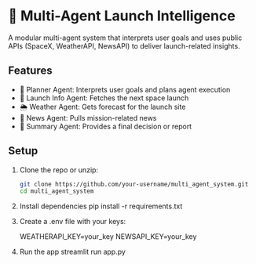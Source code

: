 # 🚀 Multi-Agent Launch Intelligence

A modular multi-agent system that interprets user goals and uses public APIs (SpaceX, WeatherAPI, NewsAPI) to deliver launch-related insights.

## Features

- 🤖 Planner Agent: Interprets user goals and plans agent execution
- 📡 Launch Info Agent: Fetches the next space launch
- 🌦 Weather Agent: Gets forecast for the launch site
- 📰 News Agent: Pulls mission-related news
- 🧠 Summary Agent: Provides a final decision or report

## Setup

1. Clone the repo or unzip:
   ```bash
   git clone https://github.com/your-username/multi_agent_system.git
   cd multi_agent_system


2. Install dependencies
   pip install -r requirements.txt


3. Create a .env file with your keys:
   
   WEATHERAPI_KEY=your_key
   NEWSAPI_KEY=your_key

5. Run the app
   streamlit run app.py

